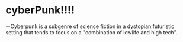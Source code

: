 # cyberPunk!!!!
--Cyberpunk is a subgenre of science fiction in a dystopian futuristic setting that tends to focus on a "combination of lowlife and high tech".

